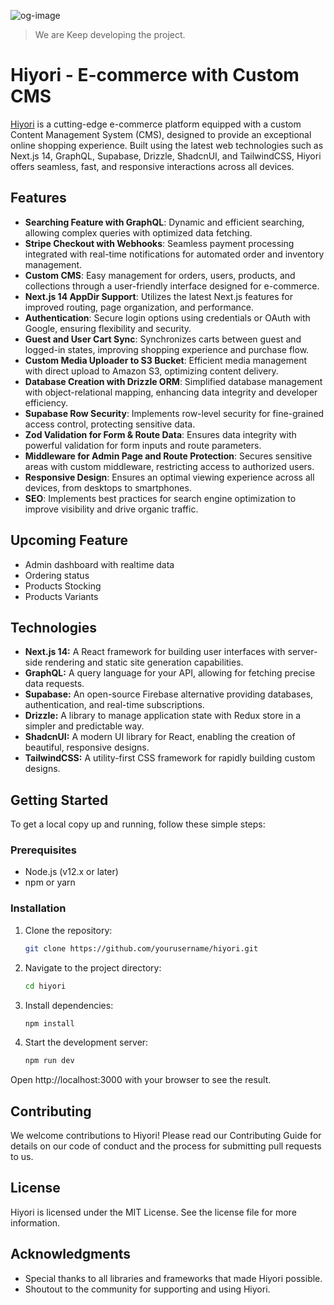 ![og-image](https://hiyori-backpack.s3.us-west-2.amazonaws.com/Hiyori-nextjs-supabase-graphql-og.jpg)

> We are Keep developing the project.

# Hiyori - E-commerce with Custom CMS

[Hiyori](https://hiyori.hugo-coding.com) is a cutting-edge e-commerce platform equipped with a custom Content Management System (CMS), designed to provide an exceptional online shopping experience. Built using the latest web technologies such as Next.js 14, GraphQL, Supabase, Drizzle, ShadcnUI, and TailwindCSS, Hiyori offers seamless, fast, and responsive interactions across all devices.

## Features

- **Searching Feature with GraphQL**: Dynamic and efficient searching, allowing complex queries with optimized data fetching.
- **Stripe Checkout with Webhooks**: Seamless payment processing integrated with real-time notifications for automated order and inventory management.
- **Custom CMS**: Easy management for orders, users, products, and collections through a user-friendly interface designed for e-commerce.
- **Next.js 14 AppDir Support**: Utilizes the latest Next.js features for improved routing, page organization, and performance.
- **Authentication**: Secure login options using credentials or OAuth with Google, ensuring flexibility and security.
- **Guest and User Cart Sync**: Synchronizes carts between guest and logged-in states, improving shopping experience and purchase flow.
- **Custom Media Uploader to S3 Bucket**: Efficient media management with direct upload to Amazon S3, optimizing content delivery.
- **Database Creation with Drizzle ORM**: Simplified database management with object-relational mapping, enhancing data integrity and developer efficiency.
- **Supabase Row Security**: Implements row-level security for fine-grained access control, protecting sensitive data.
- **Zod Validation for Form & Route Data**: Ensures data integrity with powerful validation for form inputs and route parameters.
- **Middleware for Admin Page and Route Protection**: Secures sensitive areas with custom middleware, restricting access to authorized users.
- **Responsive Design**: Ensures an optimal viewing experience across all devices, from desktops to smartphones.
- **SEO**: Implements best practices for search engine optimization to improve visibility and drive organic traffic.

## Upcoming Feature

- Admin dashboard with realtime data
- Ordering status
- Products Stocking
- Products Variants



## Technologies

- **Next.js 14:** A React framework for building user interfaces with server-side rendering and static site generation capabilities.
- **GraphQL:** A query language for your API, allowing for fetching precise data requests.
- **Supabase:** An open-source Firebase alternative providing databases, authentication, and real-time subscriptions.
- **Drizzle:** A library to manage application state with Redux store in a simpler and predictable way.
- **ShadcnUI:** A modern UI library for React, enabling the creation of beautiful, responsive designs.
- **TailwindCSS:** A utility-first CSS framework for rapidly building custom designs.

## Getting Started

To get a local copy up and running, follow these simple steps:

### Prerequisites

- Node.js (v12.x or later)
- npm or yarn

### Installation

1. Clone the repository:

   ```bash
   git clone https://github.com/yourusername/hiyori.git
   ```

2. Navigate to the project directory:

   ```bash
   cd hiyori
   ```

3. Install dependencies:

   ```bash
   npm install
   ```

4. Start the development server:
   ```bash
   npm run dev
   ```

Open http://localhost:3000 with your browser to see the result.

## Contributing

We welcome contributions to Hiyori! Please read our Contributing Guide for details on our code of conduct and the process for submitting pull requests to us.

## License

Hiyori is licensed under the MIT License. See the license file for more information.

## Acknowledgments

- Special thanks to all libraries and frameworks that made Hiyori possible.
- Shoutout to the community for supporting and using Hiyori.
